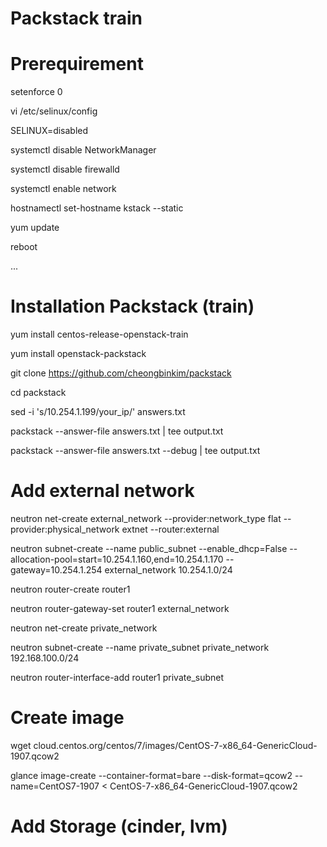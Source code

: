 # Packstack train

# Prerequirement

setenforce 0

vi /etc/selinux/config

SELINUX=disabled

systemctl disable NetworkManager

systemctl disable firewalld

systemctl enable network

hostnamectl set-hostname kstack --static

yum update

reboot

...

# Installation Packstack (train)

yum install centos-release-openstack-train

yum install openstack-packstack

git clone https://github.com/cheongbinkim/packstack

cd packstack

sed -i 's/10.254.1.199/your_ip/' answers.txt

packstack --answer-file answers.txt | tee output.txt

packstack --answer-file answers.txt --debug | tee output.txt

# Add external network

neutron net-create external_network --provider:network_type flat --provider:physical_network extnet  --router:external

neutron subnet-create --name public_subnet --enable_dhcp=False --allocation-pool=start=10.254.1.160,end=10.254.1.170 --gateway=10.254.1.254 external_network 10.254.1.0/24

neutron router-create router1

neutron router-gateway-set router1 external_network

neutron net-create private_network

neutron subnet-create --name private_subnet private_network 192.168.100.0/24

neutron router-interface-add router1 private_subnet

# Create image

wget cloud.centos.org/centos/7/images/CentOS-7-x86_64-GenericCloud-1907.qcow2

glance image-create --container-format=bare --disk-format=qcow2 --name=CentOS7-1907 < CentOS-7-x86_64-GenericCloud-1907.qcow2

# Add Storage (cinder, lvm) 
